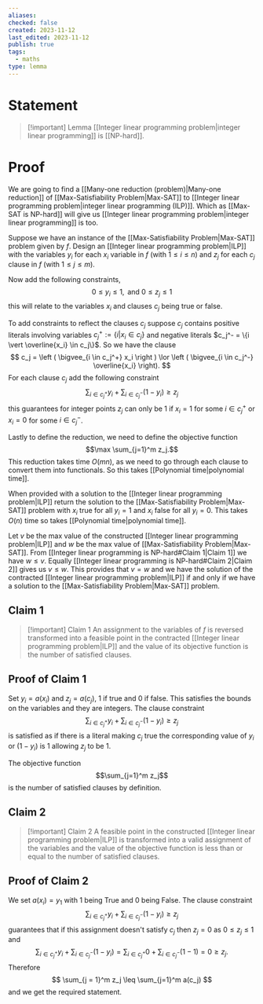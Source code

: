 ```yaml
---
aliases: 
checked: false
created: 2023-11-12
last_edited: 2023-11-12
publish: true
tags:
  - maths
type: lemma
---
```

# Statement

> [!important] Lemma
> [[Integer linear programming problem|integer linear programming]] is [[NP-hard]].

# Proof

We are going to find a [[Many-one reduction (problem)|Many-one reduction]] of [[Max-Satisfiability Problem|Max-SAT]] to [[Integer linear programming problem|integer linear programming (ILP)]]. Which as [[Max-SAT is NP-hard]] will give us [[Integer linear programming problem|integer linear programming]] is too.

Suppose we have an instance of the [[Max-Satisfiability Problem|Max-SAT]] problem given by $f$. Design an [[Integer linear programming problem|ILP]] with the variables $y_i$ for each $x_i$ variable in $f$ (with $1 \leq i \leq n$) and $z_j$ for each $c_j$ clause in $f$ (with $1 \leq j \leq m$).

Now add the following constraints,
$$
0 \leq y_i \leq 1, \mbox{ and } 0 \leq z_j \leq 1
$$
this will relate to the variables $x_i$ and clauses $c_j$ being true or false.

To add constraints to reflect the clauses $c_j$ suppose $c_j$ contains positive literals involving variables $c_j^+ := \{i \vert x_i \in c_j\}$ and negative literals $c_j^- = \{i \vert \overline{x_i} \in c_j\}$. So we have the clause
$$
c_j = \left ( \bigvee_{i \in c_j^+} x_i \right ) \lor \left ( \bigvee_{i \in c_j^-} \overline{x_i} \right).
$$
For each clause $c_j$ add the following constraint
$$
\sum_{i \in c_j^+} y_i + \sum_{i \in c_j^-} (1 - y_i) \geq z_j
$$
this guarantees for integer points $z_j$ can only be 1 if $x_i = 1$ for some $i \in c^+_j$ or $x_i = 0$ for some $i \in c^-_j$. 

Lastly to define the reduction, we need to define the objective function
$$\max \sum_{j=1}^m z_j.$$
This reduction takes time $O(mn)$, as we need to go through each clause to convert them into functionals. So this takes [[Polynomial time|polynomial time]].

When provided with a solution to the [[Integer linear programming problem|ILP]] return the solution to the [[Max-Satisfiability Problem|Max-SAT]] problem with $x_i$ true for all $y_i = 1$ and $x_i$ false for all $y_i = 0$. This takes $O(n)$ time so takes [[Polynomial time|polynomial time]].

Let $v$ be the max value of the constructed [[Integer linear programming problem|ILP]] and $w$ be the max value of [[Max-Satisfiability Problem|Max-SAT]]. From [[Integer linear programming is NP-hard#Claim 1|Claim 1]] we have $w \leq v$. Equally [[Integer linear programming is NP-hard#Claim 2|Claim 2]] gives us $v \leq w$. This provides that $v = w$ and we have the solution of the contracted [[Integer linear programming problem|ILP]] if and only if we have a solution to the [[Max-Satisfiability Problem|Max-SAT]] problem. 

## Claim 1

>[!important] Claim 1
>An assignment to the variables of $f$ is reversed transformed into a feasible point in the contracted [[Integer linear programming problem|ILP]] and the value of its objective function is the number of satisfied clauses.

## Proof of Claim 1

Set $y_i = a(x_i)$ and $z_j = a(c_j)$, 1 if true and 0 if false. This satisfies the bounds on the variables and they are integers. The clause constraint
$$
\sum_{i \in c_j^+} y_i + \sum_{i \in c_j^-} (1 - y_i) \geq z_j
$$
is satisfied as if there is a literal making $c_j$ true the corresponding value of $y_i$ or $(1-y_i)$ is 1 allowing $z_j$ to be 1.

The objective function
$$\sum_{j=1}^m z_j$$
is the number of satisfied clauses by definition.

## Claim 2

>[!important] Claim 2
>A feasible point in the constructed [[Integer linear programming problem|ILP]] is transformed into a valid assignment of the variables and the value of the objective function is less than or equal to the number of satisfied clauses.
>

## Proof of Claim 2

We set $a(x_i) = y_1$ with $1$ being True and $0$ being False. The clause constraint
$$
\sum_{i \in c_j^+} y_i + \sum_{i \in c_j^-} (1 - y_i) \geq z_j
$$
guarantees that if this assignment doesn't satisfy $c_j$ then $z_j = 0$ as $0 \leq z_j \leq 1$ and 
$$
\sum_{i \in c_j^+} y_i + \sum_{i \in c_j^-} (1 - y_i) = \sum_{i \in c_j^+} 0 + \sum_{i \in c_j^-} (1 - 1) = 0 \geq z_j.
$$
Therefore
$$
\sum_{j = 1}^m z_j \leq \sum_{j=1}^m a(c_j)
$$
and we get the required statement.
